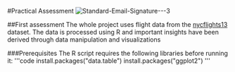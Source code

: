 #Practical Assessment
![Standard-Email-Signature---3](https://github.com/user-attachments/assets/39c5018c-8ad5-46cf-b48f-1a6720f7d127)

##First assessment
The whole project uses flight data from the [nycflights13](https://github.com/tidyverse/nycflights13?tab=readme-ov-file) dataset. The data is processed using R and important insights have been derived through data manipulation and visualizations

###Prerequisites
The R script requires the following libraries before running it:
'''code 
install.packages("data.table")
install.packages("ggplot2")
'''

